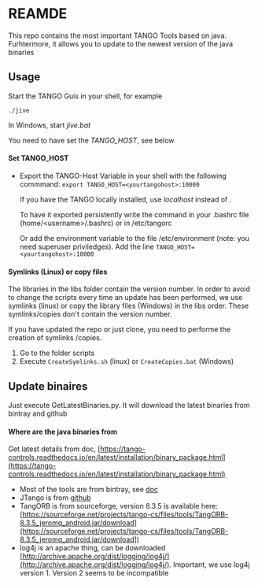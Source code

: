 # REAMDE

This repo contains the most important TANGO Tools based on java.
Furhtermore, it allows you to update to the newest version of the java binaries


## Usage

Start the TANGO Guis in your shell, for example

    ./jive
  
 In Windows, start *jive.bat*
 
 You need to have set the *TANGO_HOST*, see below

#### Set TANGO_HOST
* Export the TANGO-Host Variable in your shell with the following commmand:
  `export TANGO_HOST=<yourtangohost>:10000`
  
  If you have the TANGO locally installed, use *localhost* instead of *<yourtangohost>*.
 
  
  To have it exported persistently write the command in your .bashrc file 
  (home/<username\>/.bashrc) or in /etc/tangorc
  
  Or add the environment variable to the file /etc/environment
  (note: you need superuser priviledges).
  Add the line `TANGO_HOST=<yourtangohost>:10000`
  
#### Symlinks (Linux) or copy files
The libraries in the libs folder contain the version number.
In order to avoid to change the scripts every time an update has been performed, we use symlinks (linux) or copy the library files (Windows) in the libs order. These symlinks/copies don't contain the version number.

If you have updated the repo or just clone, you need to performe the creation of symlinks /copies.

1. Go to the folder scripts
2. Execute `CreateSymlinks.sh` (linux) or `CreateCopies.bat` (Windows)


## Update binaires

Just execute GetLatestBinaries.py. It will download the latest binaries from bintray and github

#### Where are the java binaries from

Get latest details from doc,   [https://tango-controls.readthedocs.io/en/latest/installation/binary_package.html](https://tango-controls.readthedocs.io/en/latest/installation/binary_package.html)
  
  * Most of the tools are from bintray, see [doc](https://tango-controls.readthedocs.io/en/latest/installation/binary_package.html) 
  * JTango is from [github](https://github.com/tango-controls/JTango/releases/tag/9.5.18)
  * TangORB is from sourceforge, version 8.3.5 is available here: [https://sourceforge.net/projects/tango-cs/files/tools/TangORB-8.3.5_jeromq_android.jar/download](https://sourceforge.net/projects/tango-cs/files/tools/TangORB-8.3.5_jeromq_android.jar/download])
  * log4j is an apache thing, can be downloaded [http://archive.apache.org/dist/logging/log4j/](http://archive.apache.org/dist/logging/log4j/). Important, we use log4j version 1. Version 2 seems to be incompatible
